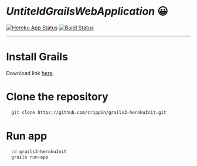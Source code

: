 # *UntiteldGrailsWebApplication* 😀
[![Heroku App Status](http://heroku-shields.herokuapp.com/grails-heroku)](https://grails-heroku.herokuapp.com) [![Build Status](https://travis-ci.org/crippin/grails3-herokuInit.svg?branch=master)](https://travis-ci.org/crippin/grails3-herokuInit)


***
# Install Grails
Download link [here](http://grails.org/download.html).

# Clone the repository
```bash
  git clone https://github.com/crippin/grails3-herokuInit.git
```
# Run app
```bash
  cd grails3-herokuInit
  grails run-app
```
